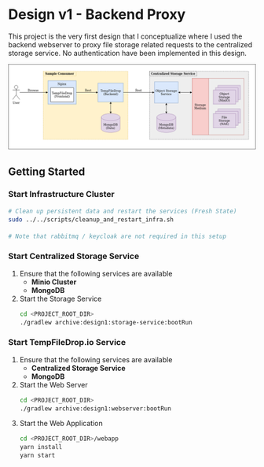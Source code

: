 # Design v1 - Backend Proxy

This project is the very first design that I conceptualize where I used the backend webserver to proxy file storage 
related requests to the centralized storage service. No authentication have been implemented in this design. 

![design 1](../../doc/architecture_design1.png)

## Getting Started

### Start Infrastructure Cluster

```bash
# Clean up persistent data and restart the services (Fresh State)
sudo ../../scripts/cleanup_and_restart_infra.sh

# Note that rabbitmq / keycloak are not required in this setup
```

### Start Centralized Storage Service

1. Ensure that the following services are available
    - **Minio Cluster**
    - **MongoDB**
2. Start the Storage Service
    ```bash
    cd <PROJECT_ROOT_DIR>
    ./gradlew archive:design1:storage-service:bootRun
    ```

### Start TempFileDrop.io Service

1. Ensure that the following services are available
    - **Centralized Storage Service**
    - **MongoDB**
2. Start the Web Server
    ```bash
    cd <PROJECT_ROOT_DIR>
    ./gradlew archive:design1:webserver:bootRun
    ```
3. Start the Web Application
    ```bash
    cd <PROJECT_ROOT_DIR>/webapp
    yarn install
    yarn start
    ```
   
